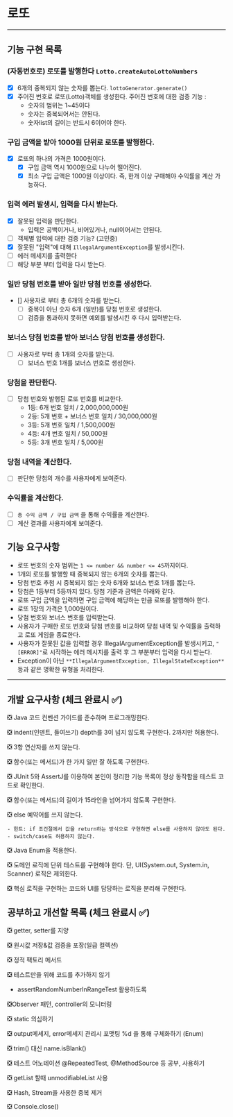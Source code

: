 # 로또

--------

## 기능 구현 목록

### (자동번호로) 로또를 발행한다 ```Lotto.createAutoLottoNumbers```

- [x] 6개의 중복되지 않는 숫자를 뽑는다. ```lottoGenerator.generate()```
- [x] 주어진 번호로 로또(Lotto)객체를 생성한다.
  주어진 번호에 대한 검증 기능 :
    - 숫자의 범위는 1~45이다
    - 숫자는 중복되어서는 안된다.
    - 숫자list의 길이는 반드시 6이어야 한다.

### 구입 금액을 받아 1000원 단위로 로또를 발행한다.

- [x] 로또의 하나의 가격은 1000원이다.
    - [x] 구입 금액 역시 1000원으로 나누어 떨어진다.
    - [x] 최소 구입 금액은 1000원 이상이다. 즉, 한개 이상 구매해야 수익률을 계산 가능하다.

### 입력 에러 발생시, 입력을 다시 받는다.

- [x] 잘못된 입력을 판단한다.
    - 입력은 공백이거나, 비어있거나, null이어서는 안된다.
- [ ] 객체별 입력에 대한 검증 기능? (고민중)
- [x] 잘못된 "입력"에 대해 ```IllegalArgumentException```를 발생시킨다.
- [ ] 에러 메세지를 출력한다
- [ ] 해당 부분 부터 입력을 다시 받는다.

### 일반 당첨 번호를 받아 일반 당첨 번호를 생성한다.

- [] 사용자로 부터 총 6개의 숫자를 받는다.
    - [ ] 중복이 아닌 숫자 6개 (일반)를 당첨 번호로 생성한다.
    - [ ] 검증을 통과하지 못하면 예외를 발생시킨 후 다시 입력받는다.

### 보너스 당첨 번호를 받아 보너스 당첨 번호를 생성한다.

- [ ] 사용자로 부터 총 1개의 숫자를 받는다.
    - [ ] 보너스 번호 1개를 보너스 번호로 생성한다.

### 당첨을 판단한다.

- [ ] 당첨 번호와 발행된 로또 번호를 비교한다.
    - 1등: 6개 번호 일치 / 2,000,000,000원
    - 2등: 5개 번호 + 보너스 번호 일치 / 30,000,000원
    - 3등: 5개 번호 일치 / 1,500,000원
    - 4등: 4개 번호 일치 / 50,000원
    - 5등: 3개 번호 일치 / 5,000원

### 당첨 내역을 계산한다.

- [ ] 판단한 당첨의 개수를 사용자에게 보여준다.

### 수익률을 계산한다.

- [ ] ```총 수익 금액 / 구입 금액``` 을 통해 수익률을 계산한다.
- [ ] 계산 결과를 사용자에게 보여준다.

## 기능 요구사항

- 로또 번호의 숫자 범위는 ```1 <= number && number <= 45```까지이다.
- 1개의 로또를 발행할 때 중복되지 않는 6개의 숫자를 뽑는다.
- 당첨 번호 추첨 시 중복되지 않는 숫자 6개와 보너스 번호 1개를 뽑는다.
- 당첨은 1등부터 5등까지 있다. 당첨 기준과 금액은 아래와 같다.
- 로또 구입 금액을 입력하면 구입 금액에 해당하는 만큼 로또를 발행해야 한다.
- 로또 1장의 가격은 1,000원이다.
- 당첨 번호와 보너스 번호를 입력받는다.
- 사용자가 구매한 로또 번호와 당첨 번호를 비교하여 당첨 내역 및 수익률을 출력하고 로또 게임을 종료한다.
- 사용자가 잘못된 값을 입력할 경우 IllegalArgumentException를 발생시키고, ```"[ERROR]"```로 시작하는 에러 메시지를 출력 후 그 부분부터 입력을 다시 받는다.
- Exception이 아닌 ```**IllegalArgumentException, IllegalStateException**``` 등과 같은 명확한 유형을 처리한다.

-----

## 개발 요구사항 (체크 완료시 ✅)

❎ Java 코드 컨벤션 가이드를 준수하며 프로그래밍한다.

❎ indent(인덴트, 들여쓰기) depth를 3이 넘지 않도록 구현한다. 2까지만 허용한다.

❎ 3항 연산자를 쓰지 않는다.

❎ 함수(또는 메서드)가 한 가지 일만 잘 하도록 구현한다.

❎ JUnit 5와 AssertJ를 이용하여 본인이 정리한 기능 목록이 정상 동작함을 테스트 코드로 확인한다.

❎ 함수(또는 메서드)의 길이가 15라인을 넘어가지 않도록 구현한다.

❎ else 예약어를 쓰지 않는다.

    - 힌트: if 조건절에서 값을 return하는 방식으로 구현하면 else를 사용하지 않아도 된다.
    - switch/case도 허용하지 않는다.

❎ Java Enum을 적용한다.

❎ 도메인 로직에 단위 테스트를 구현해야 한다. 단, UI(System.out, System.in, Scanner) 로직은 제외한다.

❎ 핵심 로직을 구현하는 코드와 UI를 담당하는 로직을 분리해 구현한다.

## 공부하고 개선할 목록 (체크 완료시 ✅)

❎ getter, setter를 지양

❎ 원시값 저장&값 검증을 포장(일급 컬렉션)

❎ 정적 팩토리 메서드

❎ 테스트만을 위해 코드를 추가하지 않기

- assertRandomNumberInRangeTest 활용하도록

❎Observer 패턴, controller의 모니터링

❎ static 의심하기

❎ output메세지, error메세지 관리시 포맷팅 %d 을 통해 구체화하기 (Enum)

❎ trim() 대신 name.isBlank()

❎ 테스트 어노테이션 @RepeatedTest, @MethodSource 등 공부, 사용하기

❎ getList 할때 unmodifiableList 사용

❎ Hash, Stream을 사용한 중복 제거

❎ Console.close()